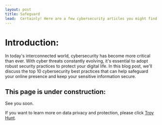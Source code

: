 ```yaml
---
layout: post
title: Safeguard
lead:  Certainly! Here are a few cybersecurity articles you might find interesting.
---
```

# Introduction:
In today's interconnected world, cybersecurity has become more critical than ever. With cyber threats constantly evolving, it's essential to adopt robust security practices to protect your digital life. In this blog post, we'll discuss the top 10 cybersecurity best practices that can help safeguard your online presence and keep your sensitive information secure.


## This page is under construction:
<p> See you soon.</p>



If you want to learn more on data privacy and protection, please click [Troy Hunt](https://www.troyhunt.com/).